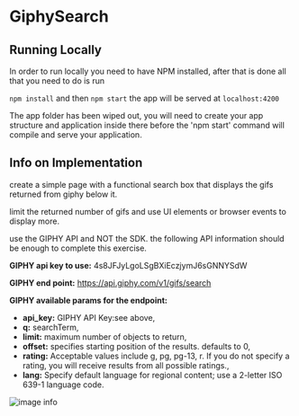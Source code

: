
# GiphySearch

  

## Running Locally

  

In order to run locally you need to have NPM installed, after that is done all that you need to do is run

`npm install` and then `npm start` the app will be served at `localhost:4200` 

  

The app folder has been wiped out, you will need to create your app structure and application inside there before the 'npm start' command will compile and serve your application.

  

## Info on Implementation

  

create a simple page with a functional search box that displays the gifs returned from giphy below it.

limit the returned number of gifs and use UI elements or browser events to display more.

  

use the GIPHY API and NOT the SDK. the following API information should be enough to complete this exercise. 

  

**GIPHY api key to use:** 4s8JFJyLgoLSgBXiEczjymJ6sGNNYSdW

**GIPHY end point:** https://api.giphy.com/v1/gifs/search

**GIPHY available params for the endpoint:** 

 - **api_key:** GIPHY API Key:see above,
 - **q:** searchTerm,
 - **limit:** maximum number of objects to return,
 - **offset:** specifies starting position of the results. defaults to 0,
 - **rating:** Acceptable values include g, pg, pg-13, r. If you do not specify a rating, you will receive results from all possible
   ratings.,
 - **lang:** Specify default language for regional content; use a 2-letter ISO 639-1 language code.


![image info](https://github.com/agentisenergy/code-challenge-front-end/blob/master/angular-giphy-search/example.png)
